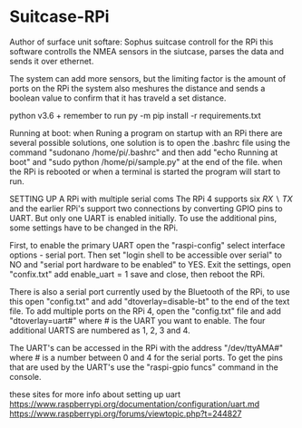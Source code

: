 # Suitcase-RPi
Author of surface unit softare: Sophus
suitcase controll for the RPi
this software controlls the NMEA sensors in the siutcase, parses the data and sends it over ethernet.

The system can add more sensors, but the limiting factor is the amount of ports on the RPi
the system also meshures the distance and sends a boolean value to confirm that it has traveld a set distance.



python v3.6 +
remember to run 
py -m pip install -r requirements.txt


Running at boot:
when Runing a program on startup with an RPi  there are several possible solutions, 
one solution is to open the .bashrc file using the command "sudonano /home/pi/.bashrc" 
and then add "echo Running at boot" and  "sudo python /home/pi/sample.py" at the end of the file. 
when the RPi is rebooted or when a terminal is started the program will start to run. 



SETTING UP A RPi with multiple serial coms
The RPi 4 supports six $RX \backslash TX$ and the earlier RPi's support two connections by converting GPIO pins to UART. 
But only one UART is enabled initially. To use the additional pins, some settings have to be changed in the RPi.

First, to enable the primary UART open the "raspi-config" select interface options - serial port. 
Then set "login shell to be accessible over serial" to NO and "serial port hardware to be enabled" to YES. 
Exit the settings, open "confix.txt" add enable$\_$uart$=1$ save and close, then reboot the RPi.


There is also a serial port currently used by the Bluetooth of the RPi, to use this open "config.txt" and add "dtoverlay=disable-bt" to the end of the text file.
To add multiple ports on the RPi 4, open the "config.txt" file and add "dtoverlay=uart$\#$" where $\#$ is the UART you want to enable. 
The four additional UARTS are numbered as 1, 2, 3 and 4. 

The UART's can be accessed in the RPi with the address "/dev/ttyAMA$\#$" where $\#$ is a number between 0 and 4 for the serial ports. 
To get the pins that are used by the UART's use the "raspi-gpio funcs" command in the console.


these sites for more info about setting up uart
https://www.raspberrypi.org/documentation/configuration/uart.md
https://www.raspberrypi.org/forums/viewtopic.php?t=244827
